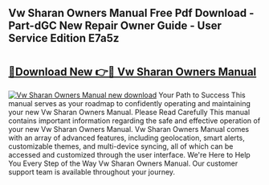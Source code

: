 ## Vw Sharan Owners Manual Free Pdf Download - Part-dGC New Repair Owner Guide - User Service Edition E7a5z

# <h2><a href="http://cf13682.oget.top/?id=Vw+Sharan+Owners+Manual">🔗Download New 👉🔴 Vw Sharan Owners Manual</a></h2>

[![Vw Sharan Owners Manual new download](https://i.imgur.com/5g1atiW.png)](http://cf13682.oget.top/?id=Vw+Sharan+Owners+Manual)
Your Path to Success This manual serves as your roadmap to confidently operating and maintaining your new Vw Sharan Owners Manual. Please Read Carefully This manual contains important information regarding the safe and effective operation of your new Vw Sharan Owners Manual. Vw Sharan Owners Manual comes with an array of advanced features, including geolocation, smart alerts, customizable themes, and multi-device syncing, all of which can be accessed and customized through the user interface. We're Here to Help You Every Step of the Way Vw Sharan Owners Manual. Our customer support team is available throughout your journey.
